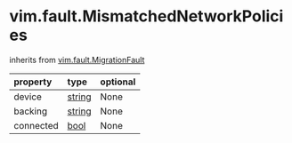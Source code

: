 vim.fault.MismatchedNetworkPolicies
===================================
inherits from [vim.fault.MigrationFault](docs/vim.fault.MigrationFault.md)

| property | type | optional |
|:---------|:-----|:---------|
| device | [string](string.md "string") | None |
| backing | [string](string.md "string") | None |
| connected | [bool](bool.md "bool") | None |
